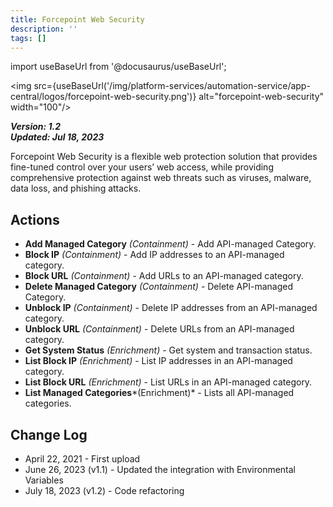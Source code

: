 ```yaml
---
title: Forcepoint Web Security
description: ''
tags: []
---
```

import useBaseUrl from '@docusaurus/useBaseUrl';

<img src={useBaseUrl('/img/platform-services/automation-service/app-central/logos/forcepoint-web-security.png')} alt="forcepoint-web-security" width="100"/>

***Version: 1.2  
Updated: Jul 18, 2023***

Forcepoint Web Security is a flexible web protection solution that provides fine-tuned control over your users’ web access, while providing comprehensive protection against web threats such as viruses, malware, data loss, and phishing attacks. 

## Actions

* **Add Managed Category** *(Containment)* - Add API-managed Category.
* **Block IP** *(Containment)* - Add IP addresses to an API-managed category.
* **Block URL** *(Containment)* - Add URLs to an API-managed category.
* **Delete Managed Category** *(Containment)* - Delete API-managed Category.
* **Unblock IP** *(Containment)* - Delete IP addresses from an API-managed category.
* **Unblock URL** *(Containment)* - Delete URLs from an API-managed category.
* **Get System Status** *(Enrichment)* - Get system and transaction status.
* **List Block IP** *(Enrichment)* - List IP addresses in an API-managed category.
* **List Block URL** *(Enrichment)* - List URLs in an API-managed category.
* **List Managed Categories***(Enrichment)* - Lists all API-managed categories.

## Change Log

* April 22, 2021 - First upload
* June 26, 2023 (v1.1) - Updated the integration with Environmental Variables
* July 18, 2023 (v1.2) - Code refactoring
